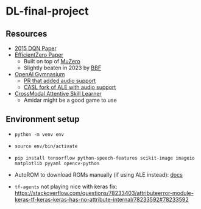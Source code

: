 # DL-final-project

## Resources
- [2015 DQN Paper](https://www-nature-com.revproxy.brown.edu/articles/nature14236)
- [EfficientZero Paper](https://arxiv.org/pdf/2111.00210.pdf)
  - Built on top of [MuZero](https://arxiv.org/pdf/1911.08265.pdf)
  - Slightly beaten in 2023 by [BBF](https://arxiv.org/pdf/2305.19452v3.pdf)
- [OpenAI Gymnasium](https://gymnasium.farama.org/)
  - [PR that added audio support](https://github.com/Farama-Foundation/Arcade-Learning-Environment/pull/233)
  - [CASL fork of ALE with audio support](https://github.com/shayegano/Arcade-Learning-Environment)
- [CrossModal Attentive Skill Learner](https://arxiv.org/pdf/1711.10314.pdf)
    - Amidar might be a good game to use

## Environment setup
- `python -m venv env`
- `source env/bin/activate`
- `pip install tensorflow python-speech-features scikit-image imageio matplotlib pyyaml opencv-python`


- AutoROM to download ROMs manually (if using ALE instead): [docs](https://pypi.org/project/AutoROM/)

- `tf-agents` not playing nice with keras fix: https://stackoverflow.com/questions/78233403/attributeerror-module-keras-tf-keras-keras-has-no-attribute-internal/78233592#78233592